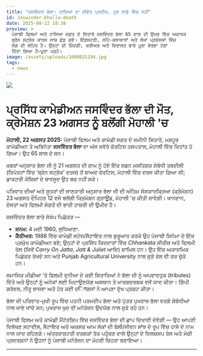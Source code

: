 ```yaml
---
title: "ਜਸਵਿੰਦਰ ਭੱਲਾ: ਹਾਸਿਆਂ ਦਾ ਜੀਵੰਤ ਪ੍ਰਤੀਕ, ਹੁਣ ਸਾਡੇ ਵਿੱਚ ਨਹੀਂ"
id: Jaswinder-bhalla-death
date: 2025-08-22 18:38
preview: >
  ਪੰਜਾਬੀ ਫਿਲਮਾਂ ਅਤੇ ਹਾਸਿਆ ਜਗਤ ਦੇ ਸਿਤਾਰੇ ਜਸਵਿੰਦਰ ਭੱਲਾ 65 ਸਾਲ ਦੀ ਉਮਰ ਵਿੱਚ ਅਚਾਨਕ
  ਬ੍ਰੇਨ ਸਟ੍ਰੋਕ ਕਾਰਨ ਸਾਥ ਛੱਡ ਗਏ। ਇੰਡਸਟਰੀ, ਸਹਿ-ਕਲਾਕਾਰਾਂ ਅਤੇ ਲੱਖਾਂ ਪ੍ਰਸ਼ੰਸਕਾਂ ਵਿੱਚ
  ਸੋਗ ਦੀ ਲਹਿਰ ਹੈ। ਉਨ੍ਹਾਂ ਦੀ ਜ਼ਿੰਦਗੀ, ਕਰੀਅਰ ਅਤੇ ਵਿਰਾਸਤ ਬਾਰੇ ਪੂਰਾ ਵੇਰਵਾ ਹੇਠਾਂ
  ਦਿੱਤਾ ਗਿਆ ਹੈ—ਪੂਰਾ ਪੜ੍ਹੋ।
image: /assets/uploads/1000025194.jpg
tags:
  - news
---
```



![](https://images.openai.com/thumbnails/url/t0_kHnicu1mUUVJSUGylr5-al1xUWVCSmqJbkpRnoJdeXJJYkpmsl5yfq5-Zm5ieWmxfaAuUsXL0S7F0Tw70qiwwiLc0Nk_TDS4xL_IyS_E2sCgocHTMLs3Nd69ILDaO8HQOynEr13WLiEoqsyzLCwpPM_U1DjNVKwYAr-koiw)

# ਪ੍ਰਸਿੱਧ ਕਾਮੇਡੀਅਨ ਜਸਵਿੰਦਰ ਭੱਲਾ ਦੀ ਮੌਤ, ਕ੍ਰੇਮੇਸ਼ਨ 23 ਅਗਸਤ ਨੂੰ ਬਲੋਂਗੀ ਮੋਹਾਲੀ 'ਚ

**ਮੋਹਾਲੀ, 22 ਅਗਸਤ 2025:** ਪੰਜਾਬੀ ਫਿਲਮ ਅਤੇ ਕਾਮੇਡੀ ਜਗਤ ਦੇ ਜ਼ਮੀਨੀ ਸਿਤਾਰੇ, ਮਸ਼ਹੂਰ ਕਾਮੇਡੀਅਨ ਤੇ ਅਭਿਨੇਤਾ **ਜਸਵਿੰਦਰ ਭੱਲਾ** ਦਾ ਅੱਜ ਸਵੇਰੇ ਫੋਰਟਿਸ ਹਸਪਤਾਲ, ਮੋਹਾਲੀ ਵਿੱਚ ਦਿਹਾਂਤ ਹੋ ਗਿਆ। ਉਹ 65 ਸਾਲ ਦੇ ਸਨ।

ਖ਼ਬਰਾਂ ਅਨੁਸਾਰ ਭੱਲਾ ਜੀ ਨੂੰ 21 ਅਗਸਤ ਦੀ ਸ਼ਾਮ ਨੂੰ ਹੋਏ ਇੱਕ ਸਡਨ ਮਸਤਿਸ਼ਕ ਸੰਬੰਧੀ ਤਬਦੀਲੀ (ਰਿਪੋਰਟਾਂ ਵਿੱਚ 'ਬ੍ਰੇਨ ਸਟ੍ਰੋਕ' ਦਰਜ) ਤੋਂ ਬਾਅਦ ਫੋਰਟਿਸ, ਮੋਹਾਲੀ ਵਿੱਚ ਦਰਜ ਕੀਤਾ ਗਿਆ ਸੀ; ਡਾਕਟਰੀ ਕੋਸ਼ਿਸ਼ਾਂ ਦੇ ਬਾਵਜੂਦ ਉਹ ਬਚ ਨਹੀਂ ਸਕੇ। 

ਪਰਿਵਾਰ ਦੀਆਂ ਅਤੇ ਸੂਤਰਾਂ ਦੀ ਜਾਣਕਾਰੀ ਅਨੁਸਾਰ ਭੱਲਾ ਜੀ ਦੀ ਅੰਤਿਮ ਸੰਸਕਾਰਕ੍ਰਿਆ (ਕ੍ਰੇਮੇਸ਼ਨ) 23 ਅਗਸਤ ਦੌਪਿਹਰ 12 ਵਜੇ ਬਲੋਂਗੀ ਕ੍ਰਿਮੇਸ਼ਨ ਗ੍ਰਾਊਂਡ, ਮੋਹਾਲੀ 'ਚ ਕੀਤੀ ਜਾਵੇਗੀ। ਖਾਨਦਾਨ, ਦੋਸਤਾਂ ਅਤੇ ਫਿਲਮੀ ਸੰਗਤੋਂ ਦੀ ਭਾਰੀ ਹਾਜ਼ਰੀ ਦੀ ਉਮੀਦ ਹੈ।

ਜਸਵਿੰਦਰ ਭੱਲਾ ਬਾਰੇ ਸੰਖੇਪ ਪਿਛੋਕੜ —

* **ਜਨਮ:** 4 ਮਈ 1960, ਲੁਧਿਆਣਾ. 
* **ਕੈਰੀਅਰ:** 1988 ਵਿੱਚ ਕਾਮੇਡੀ ਸਟੇਜ/ਸੈਟਾਇਰ ਨਾਲ ਸ਼ੁਰੂਆਤ ਕਰਕੇ ਉਹ ਪੰਜਾਬੀ ਸਿਨੇਮਾ ਦੇ ਇੱਕ ਪ੍ਰਮੁੱਖ ਕਾਮੇਡੀਅਨ ਬਣੇ; ਉਨ੍ਹਾਂ ਦੇ ਪ੍ਰਸਿੱਧ ਕਿਰਦਾਰਾਂ ਵਿੱਚ *Chhankata* ਸੀਰੀਜ਼ ਅਤੇ ਫਿਲਮੀ ਰੋਲ (ਜਿਵੇਂ *Carry On Jatta*, *Jatt & Juliet* ਆਦਿ) ਸ਼ਾਮਿਲ ਹਨ। ਉਹ ਇੱਕ ਅਕਾਦਮਿਕ ਪਿਛੋਕੜ ਰੱਖਦੇ ਸਨ ਅਤੇ Punjab Agricultural University ਨਾਲ ਜੁੜੇ ਰੋਲ ਵੀ ਕਰ ਚੁੱਕੇ ਹਨ।

ਸਮਾਜਿਕ ਮੀਡੀਆ 'ਤੇ ਫਿਲਮੀ ਦੁਨੀਆ ਦੇ ਕਈ ਸਿਤਾਰਿਆਂ ਨੇ ਭੱਲਾ ਜੀ ਨੂੰ ਅਪਵਾਦਹੁਕ (tributes) ਦਿੱਤੇ ਅਤੇ ਉਨ੍ਹਾਂ ਨੂੰ ਅਨੇਕਾਂ ਲਈ ਮਿਟਾਉਣਯੋਗ ਅਸਥਾਨ ਤੇ ਮਾਰਗਦਰਸ਼ਕ ਵਜੋਂ ਯਾਦ ਕੀਤਾ। ਗਿੱਪੀ ਗਰੇਵਲ, ਨੀਰੂ ਬਾਜਵਾ ਅਤੇ ਹੋਰ ਕਈ ਦिगਗਜਾਂ ਨੇ ਆਪਣਾ ਦੁੱਖ ਪ੍ਰਗਟ ਕੀਤਾ। 

ਭੱਲਾ ਜੀ ਪਰਿਵਾਰ-ਮੁਖੀ ਰੂਪ ਵਿੱਚ ਪਤਨੀ ਪਰਮਦੀਪ ਭੱਲਾ ਅਤੇ ਪੁੱਤਰ ਪੁਖਰਾਜ ਭੱਲਾ ਵਰਗੇ ਸੰਬੰਧੀਆਂ ਨਾਲ ਜਾਣੇ ਜਾਂਦੇ ਸਨ; ਪੁਖਰਾਜ ਖੁਦ ਵੀ ਮਨੋਰੰਜਨ ਉਦਯੋਗ ਨਾਲ ਜੁੜੇ ਰਹੇ ਹਨ। 

ਪੰਜਾਬੀ ਫਿਲਮ ਅਤੇ ਕਾਮੇਡੀ ਮੈਂਟੋਰਸ਼ਿਪ ਵਿੱਚ ਜਸਵਿੰਦਰ ਭੱਲਾ ਦੀ ਛਾਪ ਦਿਖਾਈ ਦੇਵੇਗੀ — ਉਹ ਆਪਣੀ ਵਿਲੱਖਣ ਸਟਾਈਲ, ਸੈਟਾਇਰ ਅਤੇ ਅਕਸਰ ਆਮ ਲੋਕਾਂ ਦੀ ਬੋਲੀ/ਜੀਵਨ ਸਾਂਝ ਦੇ ਰੂਪ ਵਿੱਚ ਹਾਸੇ ਦੇ ਨਾਮ ਨਾਲ ਯਾਦ ਰਹਿਣਗੇ। ਅੰਤਰਰਾਸ਼ਟਰੀ ਦਰਸ਼ਕਾਂ ਤੱਕ ਪਹੁੰਚਣ ਵਾਲੇ ਉਨ੍ਹਾਂ ਦੇ ਦਿਲਚਸਪ ਰੋਲ ਅਤੇ ਮੰਚੀ ਪ੍ਰਦਰਸ਼ਨਾਂ ਨੇ ਉਹਨਾਂ ਨੂੰ ਪੰਜਾਬੀ ਮਨੋਰੰਜਨ ਦਾ ਮੋਹਰੀ ਚਿਹਰਾ ਬਣਾਇਆ।

- - -